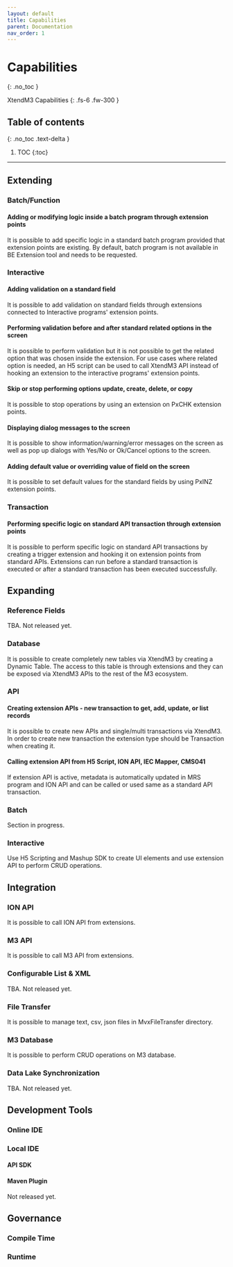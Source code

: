 ```yaml
---
layout: default
title: Capabilities
parent: Documentation
nav_order: 1
---
```


# Capabilities
{: .no_toc }


XtendM3 Capabilities
{: .fs-6 .fw-300 }

## Table of contents
{: .no_toc .text-delta }

1. TOC
{:toc}

---

## Extending
### Batch/Function
#### Adding or modifying logic inside a batch program through extension points
It is possible to add specific logic in a standard batch program provided that extension points are existing. 
By default, batch program is not available in BE Extension tool and needs to be requested.  

### Interactive
#### Adding validation on a standard field
It is possible to add validation on standard fields through extensions connected to Interactive programs' extension points. 

#### Performing validation before and after standard related options in the screen
It is possible to perform validation but it is not possible to get the related option that was chosen inside the extension. 
For use cases where related option is needed, an H5 script can be used to call XtendM3 API instead of hooking an extension 
to the interactive programs' extension points.

#### Skip or stop performing options update, create, delete, or copy
It is possible to stop operations by using an extension on PxCHK extension points.

#### Displaying dialog messages to the screen 
It is possible to show information/warning/error messages on the screen as well as pop up dialogs with Yes/No or Ok/Cancel 
options to the screen. 

#### Adding default value or overriding value of field on the screen 
It is possible to set default values for the standard fields by using PxINZ extension points.

### Transaction

#### Performing specific logic on standard API transaction through extension points
It is possible to perform specific logic on standard API transactions by creating a trigger extension and hooking it on 
extension points from standard APIs. Extensions can run before a standard transaction is executed or after a standard transaction has been 
executed successfully.

## Expanding
### Reference Fields
TBA. Not released yet.

### Database
It is possible to create completely new tables via XtendM3 by creating a Dynamic Table. The access to this table is 
through extensions and they can be exposed via XtendM3 APIs to the rest of the M3 ecosystem.

### API
#### Creating extension APIs - new transaction to get, add, update, or list records
It is possible to create new APIs and single/multi transactions via XtendM3. In order to create new transaction the 
extension type should be Transaction when creating it.
#### Calling extension API from H5 Script, ION API, IEC Mapper, CMS041
If extension API is active, metadata is automatically updated in MRS program and ION API and can be called or used same as a standard API transaction.  

### Batch
Section in progress.

### Interactive
Use H5 Scripting and Mashup SDK to create UI elements and use extension API to perform CRUD operations.

## Integration
### ION API
It is possible to call ION API from extensions. 

### M3 API
It is possible to call M3 API from extensions.

### Configurable List & XML
TBA. Not released yet.  

### File Transfer
It is possible to manage text, csv, json files in MvxFileTransfer directory. 

### M3 Database
It is possible to perform CRUD operations on M3 database.

### Data Lake Synchronization
TBA. Not released yet.

## Development Tools
### Online IDE

### Local IDE
#### API SDK

#### Maven Plugin
Not released yet.

## Governance
### Compile Time

### Runtime
